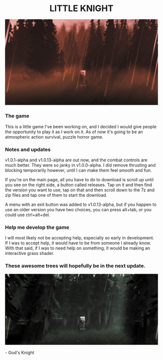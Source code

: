 <div align="center">
    <h1>LITTLE KNIGHT</h1>
</div>

![Image](Images/Little%20Knight%20Readme%20Image.png)

### The game
This is a little game I've been working on, and I decided I would give people the opportunity to play it as I work on it. As of now it's going to be an atmospheric action survival, puzzle horror game.

### Notes and updates
v1.0.1-alpha and v1.0.13-alpha are out now, and the combat controls are much better. They were so janky in v1.0.0-alpha. I did remove thrusting and blocking temporarily however, until I can make them feel smooth and fun.

If you're on the main page, all you have to do to download is scroll up until you see on the right side, a button called releases.
Tap on it and then find the version you want to use, tap on that and then scroll down to the 7z and zip files and tap one of them to start the download.

A menu with an exit button was added to v1.0.13-alpha, but if you happen to use an older version you have two choices, you can press alt+tab, or you could use ctrl+alt+del.

### Help me develop the game
I will most likely not be accepting help, especially so early in development. If I was to accept help, it would have to be from someone I already know.
With that said, if I was to need help on something, it would be making an interactive grass shader.

### These awesome trees will hopefully be in the next update.

![Image](Images/Test%20Trees.PNG)

\- God's Knight
